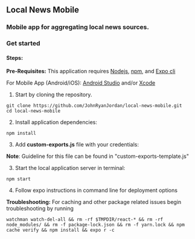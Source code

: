 ## Local News Mobile

### Mobile app for aggregating local news sources.

### Get started

#### Steps:

__Pre-Requisites:__
  This application requires [Nodejs](https://nodejs.org/en/download/package-manager/ "Node Installation"), [npm](https://www.npmjs.com/get-npm "npm Installation"), and [Expo cli](https://docs.expo.io/versions/v33.0.0/introduction/installation/ "React-Native Setup")

  For Mobile App (Android/iOS): [Android Studio](https://developer.android.com/studio/install "Android Studio Installation") and/or [Xcode](https://developer.apple.com/xcode/ "Xcode Installation")

1) Start by cloning the repository.

  ```
  git clone https://github.com/JohnRyanJordan/local-news-mobile.git
  cd local-news-mobile
  ```

2) Install application dependencies:

  ```
  npm install
  ```

3) Add **custom-exports.js** file with your credentials:

  **Note**: Guideline for this file can be found in "custom-exports-template.js"

3) Start the local application server in terminal:

  ```
  npm start
  ```

4) Follow expo instructions in command line for deployment options


**Troubleshooting:** For caching and other package related issues begin troubleshooting by running

```
watchman watch-del-all && rm -rf $TMPDIR/react-* && rm -rf node_modules/ && rm -f package-lock.json && rm -f yarn.lock && npm cache verify && npm install && expo r -c
```
